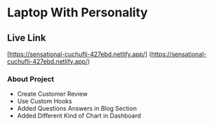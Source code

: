 # Laptop With Personality


## Live Link
 [https://sensational-cuchufli-427ebd.netlify.app/]
(https://sensational-cuchufli-427ebd.netlify.app/) 

### About Project
<ul>
   <li>Create Customer Review</li>
   <li>Use Custom Hooks </li>
   <li>Added Questions Answers in Blog Section</li>
   <li>Added Different Kind of Chart in Dashboard</li>
</ul>
